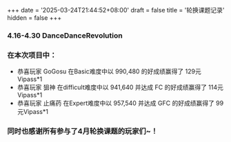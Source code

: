 +++
date = '2025-03-24T21:44:52+08:00'
draft = false
title = '轮换课题记录'
hidden = false
+++
### 4.16-4.30 DanceDanceRevolution
### 在本次项目中：
- 恭喜玩家 GoGosu 在Basic难度中以 990,480 的好成绩赢得了 129元Vipass*1
- 恭喜玩家 狙神 在difficult难度中以 941,640 并达成 FC 的好成绩赢得了 114元Vipass*1
- 恭喜玩家 止痛药 在Expert难度中以 957,540 并达成 GFC 的好成绩赢得了 99元Vipass*1
### 同时也感谢所有参与了4月轮换课题的玩家们~！